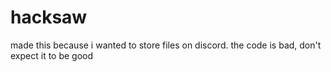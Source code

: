 # hacksaw

made this because i wanted to store files on discord.
the code is bad, don't expect it to be good

